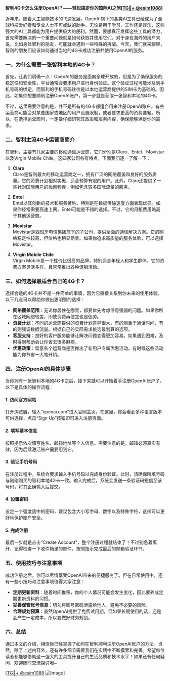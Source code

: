 **智利4G卡怎么注册OpenAI？——轻松搞定你的国际AI之旅[[TG💪+ @esim1088](https://t.me/s/esim1088)]**

近年来，随着人工智能技术的飞速发展，OpenAI旗下的各类AI工具已经成为了全球科技爱好者和专业人士不可或缺的助手。无论是用于学习、工作还是娱乐，这些强大的AI工具都能为用户提供极大的便利。然而，要想真正发挥这些工具的潜力，首先需要解决的一个重要问题就是如何获取并使用它们。对于身在海外的用户来说，比如身处智利的朋友，可能就会遇到一些特殊的挑战。今天，我们就来聊聊，智利的朋友们应该如何通过当地的4G卡成功注册并使用OpenAI的服务。

### 一、为什么需要一张智利本地的4G卡？

首先，让我们明确一点：OpenAI的服务是面向全球开放的，但是为了确保服务的稳定性和安全性，平台通常会要求用户进行身份验证。这个验证过程可能涉及到手机号码的绑定，而智利的手机号码往往是以本地运营商提供的SIM卡为基础的。因此，如果你想要顺利注册OpenAI账户，第一步就是获取一张智利本地的4G卡。

不过，这里需要注意的是，并不是所有的4G卡都适合用来注册OpenAI账户。有些运营商可能会对某些国家或地区的用户设置限制，或者要求更高的资费套餐。所以，在选择运营商时，一定要仔细研究其政策和服务内容，确保能够满足你的需求。

### 二、智利主流4G卡运营商简介

在智利，主要有几家主要的移动通信运营商，它们分别是Claro、Entel、Movistar以及Virgin Mobile Chile。这四家公司各有特点，下面我们逐一了解一下：

1. **Claro**  
   Claro是智利最大的移动运营商之一，拥有广泛的网络覆盖和良好的服务质量。它的资费计划相对实惠，适合预算有限的用户。此外，Claro还提供了一些针对国际用户的优惠套餐，例如包含较多国际流量的服务。

2. **Entel**  
   Entel以其创新的技术和服务著称，特别是在数据传输速度方面表现优异。如果你经常需要高速上网，Entel可能是不错的选择。不过，它的月租费用略高于其他运营商。

3. **Movistar**  
   Movistar是西班牙电信集团旗下的子公司，提供全面的通信解决方案。它的网络稳定性较高，但价格也稍显昂贵。如果你追求高质量的服务体验，可以选择Movistar。

4. **Virgin Mobile Chile**  
   Virgin Mobile是一个性价比很高的品牌，特别适合年轻人和学生群体。它的资费方案灵活多样，且常常推出各种促销活动。

### 三、如何选择最适合自己的4G卡？

选择合适的4G卡并不是一件简单的事情，因为它直接关系到你未来的使用体验。以下几点可以帮助你做出更明智的选择：

- **网络覆盖范围**：无论你居住在哪里，都要优先考虑信号强弱的问题。如果你所在区域网络较差，即使资费再便宜也是徒劳。
- **资费计划**：不同的运营商提供的资费计划差异很大，有的侧重于通话时间，有的则强调数据流量。根据自己的实际需求挑选最划算的选项。
- **客服支持**：良好的客户服务能够让解决问题变得更加容易。如果遇到困难，及时得到帮助会让你省去很多麻烦。
- **优惠政策**：留意各个运营商是否推出了新用户专属优惠活动，有时候这些活动能为你节省一大笔开销。

### 四、注册OpenAI的具体步骤

当你拥有一张智利本地的4G卡之后，接下来就可以开始着手注册OpenAI账户了。以下是具体的操作流程：

#### 1. 访问官方网站
打开浏览器，输入“openai.com”进入官网主页。在这里，你会看到多种语言版本可供选择，点击“Sign Up”按钮即可进入注册页面。

#### 2. 填写基本信息
按照提示依次填写姓名、邮箱地址等个人信息。需要注意的是，邮箱必须真实有效，因为后续激活账户需要用到它。

#### 3. 验证手机号码
在注册过程中，系统会要求输入手机号码以完成身份验证。此时，请确保所填号码与刚刚购买的智利本地4G卡一致。输入完成后，系统会发送一条验证码短信至该号码，将其正确输入后提交。

#### 4. 设置密码
设定一个强度适中的密码，建议包含大小写字母、数字以及特殊字符，这样可以更好地保护账户安全。

#### 5. 完成注册
最后一步就是点击“Create Account”，整个注册过程就结束了！不过别急着离开，记得检查一下收件箱里的邮件，按照指示完成最后的邮箱验证环节。

### 五、使用技巧与注意事项

成功注册之后，你可以尽情享受OpenAI带来的便捷服务了。但在日常使用中，还有一些小技巧和注意事项值得大家注意：

- **定期更新资料**：随着时间推移，你的个人情况可能会发生变化，因此要养成定期更新资料的习惯。
- **妥善保管账号信息**：切勿将账号密码泄露给他人，避免不必要的风险。
- **合理规划预算**：虽然OpenAI提供了免费试用期，但如果长期使用的话，还是会产生一定成本，所以要做好财务规划。

### 六、总结

通过本文的介绍，相信你已经掌握了如何在智利顺利注册OpenAI账户的方法。当然，除了上述内容外，还有许多细节需要我们在实践中不断摸索和完善。希望每位读者都能够借助这一强大的工具提升自己的生活品质和技术水平！如果还有任何疑问，欢迎随时交流探讨哦~

[[TG💪+ @esim1088](https://t.me/s/esim1088) ![Image](https://i.postimg.cc/4NQfJmqS/Snipaste-2025-05-13-00-14-12.png)]